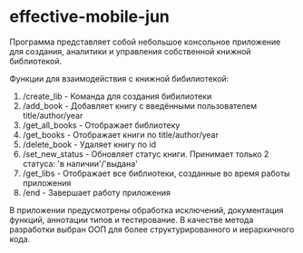 # effective-mobile-jun
Программа представляет собой небольшое консольное приложение для создания, аналитики и управления собственной книжной библиотекой. 

Функции для взаимодействия с книжной бибилиотекой:
1. /create_lib - Команда для создания бибилиотеки
2. /add_book - Добавляет книгу с введёнными пользователем title/author/year
3. /get_all_books - Отображает библиотеку
4. /get_books - Отображает книги по title/author/year
5. /delete_book - Удаляет книгу по id
6. /set_new_status - Обновляет статус книги. Принимает только 2 статуса: 'в наличии'/'выдана'
7. /get_libs - Отображает все библиотеки, созданные во время работы приложения
8. /end - Завершает работу приложения

В приложении предусмотрены обработка исключений, документация функций, аннотации типов и тестирование. 
В качестве метода разработки выбран ООП для более структурированного и иерархичного кода.
